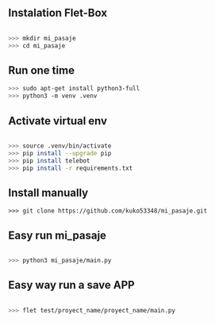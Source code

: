 
## Instalation Flet-Box
```bash

>>> mkdir mi_pasaje
>>> cd mi_pasaje

```
## Run one time
```bash
>>> sudo apt-get install python3-full
>>> python3 -m venv .venv

```
## Activate virtual env
```bash

>>> source .venv/bin/activate
>>> pip install --upgrade pip
>>> pip install telebot
>>> pip install -r requirements.txt

```
## Install manually

```
>>> git clone https://github.com/kuko53348/mi_pasaje.git

```
## Easy run mi_pasaje
```bash

>>> python3 mi_pasaje/main.py

```
## Easy way run a save APP
```bash

>>> flet test/proyect_name/proyect_name/main.py

```

